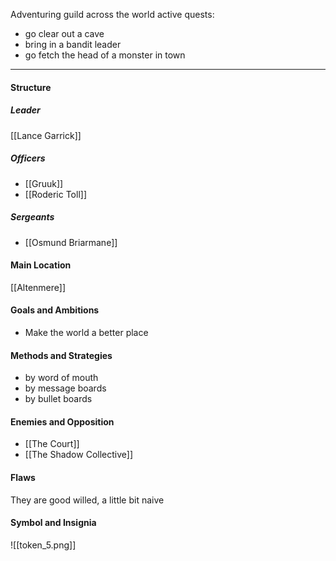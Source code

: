 Adventuring guild across the world
active quests:
- go clear out a cave
- bring in a bandit leader
- go fetch the head of a monster in town

---
#### Structure
##### Leader

[[Lance Garrick]]
##### Officers

- [[Gruuk]]
- [[Roderic Toll]]
##### Sergeants

- [[Osmund Briarmane]]
#### Main Location

[[Altenmere]]
#### Goals and Ambitions

- Make the world a better place
#### Methods and Strategies 

- by word of mouth
- by message boards
- by bullet boards
#### Enemies and Opposition 

- [[The Court]]
- [[The Shadow Collective]]
#### Flaws

They are good willed, a little bit naive
#### Symbol and Insignia

![[token_5.png]]